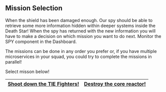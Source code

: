 ## Mission Selection ##

When the shield has been damaged enough. Our spy should be able to retrieve some more information hidden within deeper systems inside the Death Star! When the spy has returned with the new information you will have to make a decision on which mission you want to do next. Monitor the SPY component in the Dashboard.

The missions can be done in any order you prefer or, if you have multiple microservices in your squad, you could try to complete the missions in parallel!

Select misson below!

| [Shoot down the TIE Fighters!](iterate.md)  | [Destroy the core reactor!](database.md) |
|:---:|:---:|
